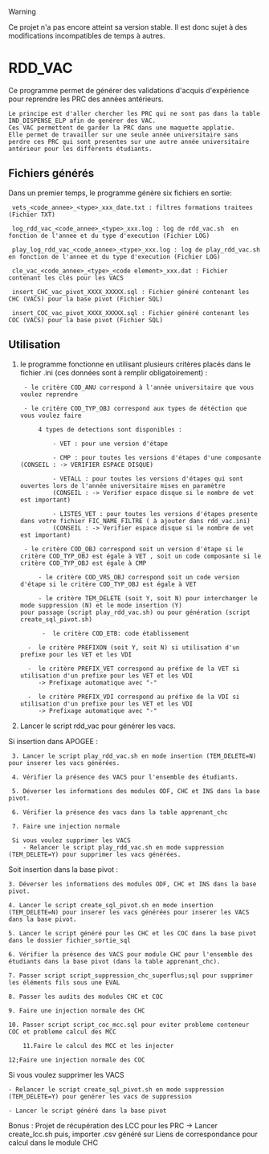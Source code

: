 
> [!WARNING]
> Ce projet n'a pas encore atteint sa version stable. Il est donc sujet à des
> modifications incompatibles de temps à autres.

# RDD_VAC

Ce programme permet de générer des validations d'acquis d'expérience pour reprendre les PRC des années antérieurs.

    Le principe est d'aller chercher les PRC qui ne sont pas dans la table IND_DISPENSE_ELP afin de genérer des VAC. 
    Ces VAC permettent de garder la PRC dans une maquette applatie. 
    Elle permet de travailler sur une seule année universitaire sans perdre ces PRC qui sont presentes sur une autre année universitaire antérieur pour les diffèrents étudiants. 

## Fichiers générés

Dans un premier temps, le programme génère six fichiers en sortie:

     vets_<code_annee>_<type>_xxx_date.txt : filtres formations traitees (Fichier TXT)

     log_rdd_vac_<code_annee>_<type>_xxx.log : log de rdd_vac.sh  en fonction de l'annee et du type d'execution (Fichier LOG)

     play_log_rdd_vac_<code_annee>_<type>_xxx.log : log de play_rdd_vac.sh  en fonction de l'annee et du type d'execution (Fichier LOG)

     cle_vac_<code_annee>_<type>_<code element>_xxx.dat : Fichier contenant les clés pour les VACS

     insert_CHC_vac_pivot_XXXX_XXXXX.sql : Fichier généré contenant les CHC (VACS) pour la base pivot (Fichier SQL)

     insert_COC_vac_pivot_XXXX_XXXXX.sql : Fichier généré contenant les COC (VACS) pour la base pivot (Fichier SQL)


## Utilisation
1. le programme fonctionne en utilisant plusieurs critères placés dans le fichier .ini  (ces données sont à remplir obligatoirement) :

        - le critère COD_ANU correspond à l'année universitaire que vous voulez reprendre
 
        - le critère COD_TYP_OBJ correspond aux types de détéction que vous voulez faire
 
            4 types de detections sont disponibles :
 
                - VET : pour une version d'étape 
 
                - CMP : pour toutes les versions d'étapes d'une composante (CONSEIL : -> VERIFIER ESPACE DISQUE)
 
                - VETALL : pour toutes les versions d'étapes qui sont ouvertes lors de l'année universitaire mises en paramètre 
                (CONSEIL : -> Verifier espace disque si le nombre de vet est important)
	        
                - LISTES_VET : pour toutes les versions d'étapes presente dans votre fichier FIC_NAME_FILTRE ( à ajouter dans rdd_vac.ini) 
                (CONSEIL : -> Verifier espace disque si le nombre de vet est important)

   		- le critère COD_OBJ correspond soit un version d'étape si le critère COD_TYP_OBJ est égale à VET , soit un code composante si le critère COD_TYP_OBJ est égale à CMP

       		- le critère COD_VRS_OBJ correspond soit un code version d'étape si le critère COD_TYP_OBJ est égale à VET 

       		- le critère TEM_DELETE (soit Y, soit N) pour interchanger le mode suppression (N) et le mode insertion (Y) 
	   pour passage (script play_rdd_vac.sh) ou pour génération (script create_sql_pivot.sh)

    		 -  le critère COD_ETB: code établissement
	
		 -  le critère PREFIXON (soit Y, soit N) si utilisation d'un prefixe pour les VET et les VDI
	
		 -  le critère PREFIX_VET correspond au préfixe de la VET si utilisation d'un prefixe pour les VET et les VDI
			-> Prefixage automatique avec "-"

		 -  le critère PREFIX_VDI correspond au préfixe de la VDI si utilisation d'un prefixe pour les VET et les VDI
			-> Prefixage automatique avec "-"

  2. Lancer le script rdd_vac pour générer les vacs.


   Si insertion dans APOGEE :

  	 3. Lancer le script play_rdd_vac.sh en mode insertion (TEM_DELETE=N) pour inserer les vacs générées.

  	 4. Vérifier la présence des VACS pour l'ensemble des étudiants.
     
   	 5. Déverser les informations des modules ODF, CHC et INS dans la base pivot.

  	 6. Vérifier la présence des vacs dans la table apprenant_chc

	 7. Faire une injection normale 
 
  	 Si vous voulez supprimer les VACS 
		- Relancer le script play_rdd_vac.sh en mode suppression (TEM_DELETE=Y) pour supprimer les vacs générées.

  Soit insertion dans la base pivot :

	3. Déverser les informations des modules ODF, CHC et INS dans la base pivot.

	4. Lancer le script create_sql_pivot.sh en mode insertion (TEM_DELETE=N) pour inserer les vacs générées pour inserer les VACS dans la base pivot.
	
	5. Lancer le script généré pour les CHC et les COC dans la base pivot dans le dossier fichier_sortie_sql
 
	6. Vérifier la présence des VACS pour module CHC pour l'ensemble des étudiants dans la base pivot (dans la table apprenant_chc).
 
 	7. Passer script script_suppression_chc_superflus;sql pour supprimer les éléments fils sous une EVAL
  
	8. Passer les audits des modules CHC et COC

	9. Faire une injection normale des CHC

	10. Passer script script_coc_mcc.sql pour eviter probleme conteneur COC et probleme calcul des MCC
			
    	11.Faire le calcul des MCC et les injecter

	12;Faire une injection normale des COC
	   
	
Si vous voulez supprimer les VACS 
		
    - Relancer le script create_sql_pivot.sh en mode suppression (TEM_DELETE=Y) pour genérer les vacs de suppression

    - Lancer le script généré dans la base pivot


Bonus : Projet de récupération des LCC pour les PRC 
	-> Lancer create_lcc.sh puis, importer .csv généré sur Liens de correspondance pour calcul dans le module CHC
